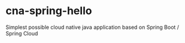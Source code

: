 # cna-spring-hello

Simplest possible cloud native java application based on Spring Boot / Spring Cloud